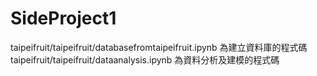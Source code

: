 # SideProject1 <br>
taipeifruit/taipeifruit/databasefromtaipeifruit.ipynb 為建立資料庫的程式碼 <br>
taipeifruit/taipeifruit/dataanalysis.ipynb 為資料分析及建模的程式碼
